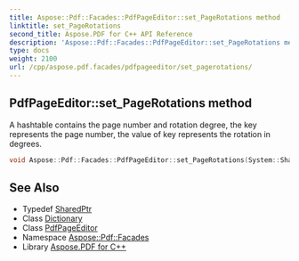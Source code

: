 ```yaml
---
title: Aspose::Pdf::Facades::PdfPageEditor::set_PageRotations method
linktitle: set_PageRotations
second_title: Aspose.PDF for C++ API Reference
description: 'Aspose::Pdf::Facades::PdfPageEditor::set_PageRotations method. A hashtable contains the page number and rotation degree, the key represents the page number, the value of key represents the rotation in degrees in C++.'
type: docs
weight: 2100
url: /cpp/aspose.pdf.facades/pdfpageeditor/set_pagerotations/
---
```

## PdfPageEditor::set_PageRotations method


A hashtable contains the page number and rotation degree, the key represents the page number, the value of key represents the rotation in degrees.

```cpp
void Aspose::Pdf::Facades::PdfPageEditor::set_PageRotations(System::SharedPtr<System::Collections::Generic::Dictionary<int32_t, int32_t>> value)
```

## See Also

* Typedef [SharedPtr](../../../system/sharedptr/)
* Class [Dictionary](../../../system.collections.generic/dictionary/)
* Class [PdfPageEditor](../)
* Namespace [Aspose::Pdf::Facades](../../)
* Library [Aspose.PDF for C++](../../../)
